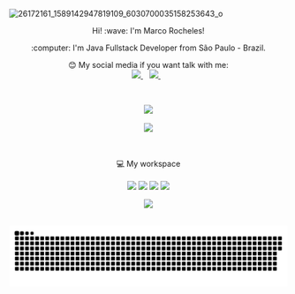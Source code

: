 ![26172161_1589142947819109_6030700035158253643_o](https://user-images.githubusercontent.com/81653024/145266816-4e84b26e-3e57-4b96-adcb-d21024637c01.jpg)

<p align='center'>
  Hi! :wave: I'm Marco Rocheles!
</p>
<p align='center'>
  :computer: I'm Java Fullstack Developer from São Paulo - Brazil.
</p>

<p align='center'>
  😊 My social media if you want talk with me:<br/>
  <a href="https://www.linkedin.com/in/marcorocheles/">
    <img src="https://img.shields.io/badge/linkedin-%230077B5.svg?&style=for-the-badge&logo=linkedin&logoColor=white" />
  </a>&nbsp;&nbsp;
  <a href="https://www.instagram.com/marcorocheles/">
    <img src="https://img.shields.io/badge/instagram-%23E4405F.svg?&style=for-the-badge&logo=instagram&logoColor=white" />        
  </a>&nbsp;&nbsp;
</p>
<br/>

<p align='center'>
  <a href="#"><img src="https://github-readme-stats.vercel.app/api?username=marcorocheles&show_icons=true&count_private=true&theme=ocean_dark" width="350"></a>
</p>

<p align='center'>
  <a href="#"><img src="https://github-readme-stats.vercel.app/api/top-langs/?username=marcorocheles&exclude_repo=cem_clipnet&layout=compact&theme=ocean_dark"></a>
</p>

<br />
<p align='center'>
  💻 My workspace<br/><br/>
  <img src="https://img.shields.io/badge/windows-%230078D6.svg?&style=for-the-badge&logo=windows&logoColor=white" />
  <img src=https://img.shields.io/badge/AMD-Ryzen_5_1600-ED1C24?style=for-the-badge&logo=amd&logoColor=white />
  <img src="https://img.shields.io/badge/RAM-16GB-%230071C5.svg?&style=for-the-badge&logoColor=white" />
  <img src=https://img.shields.io/badge/AMD-Radeon_RX_580-ED1C24?style=for-the-badge&logo=amd&logoColor=white />
</p>

<p align='center'>
  <a href="#"><img src="https://badges.pufler.dev/visits/marcorocheles/marcorocheles"></a>
</p>



</div>
  
  ##
 ![Snake animation](https://github.com/JhonMeddev/JhonMeddev/blob/output/github-contribution-grid-snake.svg)
<div> 



